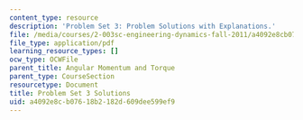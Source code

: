 ```yaml
---
content_type: resource
description: 'Problem Set 3: Problem Solutions with Explanations.'
file: /media/courses/2-003sc-engineering-dynamics-fall-2011/a4092e8cb07618b2182d609dee599ef9_MIT2_003SCF11_pset3_sol.pdf
file_type: application/pdf
learning_resource_types: []
ocw_type: OCWFile
parent_title: Angular Momentum and Torque
parent_type: CourseSection
resourcetype: Document
title: Problem Set 3 Solutions
uid: a4092e8c-b076-18b2-182d-609dee599ef9
---
```

